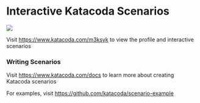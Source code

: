 # Interactive Katacoda Scenarios

[![](http://shields.katacoda.com/katacoda/m3ksyk/count.svg)](https://www.katacoda.com/m3ksyk "Get your profile on Katacoda.com")

Visit https://www.katacoda.com/m3ksyk to view the profile and interactive scenarios

### Writing Scenarios
Visit https://www.katacoda.com/docs to learn more about creating Katacoda scenarios

For examples, visit https://github.com/katacoda/scenario-example
